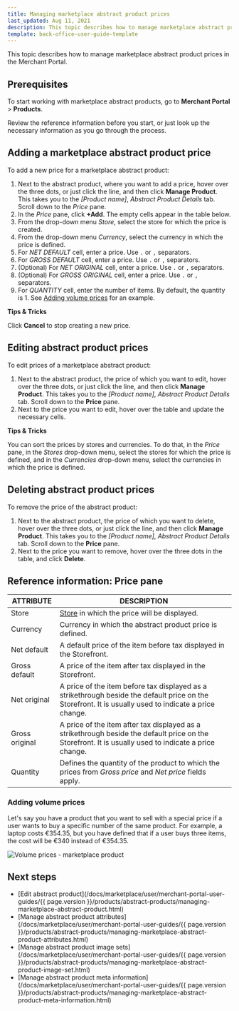 ```yaml
---
title: Managing marketplace abstract product prices
last_updated: Aug 11, 2021
description: This topic describes how to manage marketplace abstract product prices in the Merchant Portal.
template: back-office-user-guide-template
---
```



This topic describes how to manage marketplace abstract product prices in the Merchant Portal.

## Prerequisites

To start working with marketplace abstract products, go to **Merchant Portal** > **Products**.

Review the reference information before you start, or just look up the necessary information as you go through the process.

## Adding a marketplace abstract product price

To add a new price for a marketplace abstract product:

1. Next to the abstract product, where you want to add a price, hover over the three dots, or just click the line, and then click **Manage Product**. This takes you to the *[Product name]*, *Abstract Product Details* tab. Scroll down to the *Price* pane.
2. In the *Price* pane, click **+Add**. The empty cells appear in the table below.
3. From the drop-down menu *Store*, select the store for which the price is created.
4. From the drop-down menu *Currency*, select the currency in which the price is defined.
5. For *NET DEFAULT* cell, enter a price. Use `.` or `,` separators.
6. For *GROSS DEFAULT* cell, enter a price. Use `.` or `,` separators.
7. (Optional) For *NET ORIGINAL* cell, enter a price. Use `.` or `,` separators.
8. (Optional) For *GROSS ORIGINAL* cell, enter a price. Use `.` or `,` separators.
9. For *QUANTITY* cell, enter the number of items. By default, the quantity is 1. See [Adding volume prices](#adding-volume-prices) for an example.

**Tips & Tricks**

Click **Cancel** to stop creating a new price.


## Editing abstract product prices

To edit prices of a marketplace abstract product:

1. Next to the abstract product, the price of which you want to edit, hover over the three dots, or just click the line, and then click **Manage Product**. This takes you to the *[Product name]*, *Abstract Product Details* tab. Scroll down to the **Price** pane.
2. Next to the price you want to edit, hover over the table and update the necessary cells.

**Tips & Tricks**

You can sort the prices by stores and currencies. To do that, in the *Price* pane, in the *Stores* drop-down menu, select the stores for which the price is defined, and in the *Currencies* drop-down menu, select the currencies in which the price is defined.


## Deleting abstract product prices

To remove the price of the abstract product:

1. Next to the abstract product, the price of which you want to delete, hover over the three dots, or just click the line, and then click **Manage Product**. This takes you to the *[Product name]*, *Abstract Product Details* tab. Scroll down to the **Price** pane.
2. Next to the price you want to remove, hover over the three dots in the table, and click **Delete**.


## Reference information: Price pane

|ATTRIBUTE  | DESCRIPTION   |
| ------------- | --------------------- |
| Store          | [Store](https://documentation.spryker.com/docs/multiple-stores) in which the price will be displayed. |
| Currency       | Currency in which the abstract product price is defined.           |
| Net default    | A default price of the item before tax displayed in the Storefront. |
| Gross default  | A price of the item after tax displayed in the Storefront.   |
| Net original   | A price of the item before tax displayed as a strikethrough beside the default price on the Storefront. It is usually used to indicate a price change. |
| Gross original | A price of the item after tax displayed as a strikethrough beside the default price on the Storefront. It is usually used to indicate a price change. |
| Quantity | Defines the quantity of the product to which the prices from *Gross price* and *Net price* fields apply. |
 ### Adding volume prices

Let's say you have a product that you want to sell with a special price if a user wants to buy a specific number of the same product. For example, a laptop costs €354.35, but you have defined that if a user buys three items, the cost will be €340 instead of €354.35.

![Volume prices - marketplace product](https://spryker.s3.eu-central-1.amazonaws.com/docs/Marketplace/user+guides/Merchant+Portal+user+guides/Products/volume-prices-merchant-products.gif)

## Next steps

- [Edit abstract product](/docs/marketplace/user/merchant-portal-user-guides/{{ page.version }}/products/abstract-products/managing-marketplace-abstract-product.html)
- [Manage abstract product attributes](/docs/marketplace/user/merchant-portal-user-guides/{{ page.version }}/products/abstract-products/managing-marketplace-abstract-product-attributes.html)
- [Manage abstract product image sets](/docs/marketplace/user/merchant-portal-user-guides/{{ page.version }}/products/abstract-products/managing-marketplace-abstract-product-image-set.html)
- [Manage abstract product meta information](/docs/marketplace/user/merchant-portal-user-guides/{{ page.version }}/products/abstract-products/managing-marketplace-abstract-product-meta-information.html)
